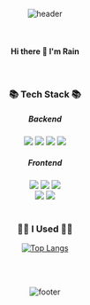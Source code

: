 <div align="center">

  ![header](https://capsule-render.vercel.app/api?type=slice&height=40&color=C0B8EF)
  

  <br/>
  
  #### Hi there 👋 I'm Rain
  
  <br/>
  
  <h3>📚 Tech Stack 📚</h3>
  
  <h5>Backend</h5>
  <img src="https://img.shields.io/badge/Java-ED8B00?style=for-the-badge&logo=openjdk&logoColor=white"/>
  <img src="https://img.shields.io/badge/Spring-6DB33F?style=for-the-badge&logo=spring&logoColor=white"/>
  <img src="https://img.shields.io/badge/Spring_Security-6DB33F?style=for-the-badge&logo=Spring-Security&logoColor=white"/>
  <img src="https://img.shields.io/badge/Hibernate-59666C?style=for-the-badge&logo=Hibernate&logoColor=white"/>
  
  <h5>Frontend</h5>
  <img src="https://img.shields.io/badge/JavaScript-F7DF1E?style=for-the-badge&logo=JavaScript&logoColor=white"/>
  <img src="https://img.shields.io/badge/jQuery-0769AD?style=for-the-badge&logo=jquery&logoColor=white"/>
  <img src="https://img.shields.io/badge/Bootstrap-563D7C?style=for-the-badge&logo=bootstrap&logoColor=white"/>
  <br/>
  <img src="https://img.shields.io/badge/HTML5-E34F26?style=for-the-badge&logo=html5&logoColor=white"/>
  <img src="https://img.shields.io/badge/CSS3-1572B6?style=for-the-badge&logo=css3&logoColor=white"/>
  
  <br/>  
  <br/>

  <h3>👩‍💻 I Used 👩‍💻</h3>
  
  [![Top Langs](https://github-readme-stats.vercel.app/api/top-langs/?username=rainbyrainy)](https://github.com/anuraghazra/github-readme-stats)

  <br/>
  <br/>
  
  ![footer](https://capsule-render.vercel.app/api?type=slice&height=20&color=E3DEFF&section=footer)
  
</div>

<!--
**vividswan/vividswan** is a ✨ _special_ ✨ repository because its `README.md` (this file) appears on your GitHub profile.

Here are some ideas to get you started:

- 🔭 I’m currently working on …
- 🌱 I’m currently learning …
- 👯 I’m looking to collaborate on …
- 🤔 I’m looking for help with …
- 💬 Ask me about …
- 📫 How to reach me: …
- 😄 Pronouns: …
- ⚡ Fun fact: …
-->
